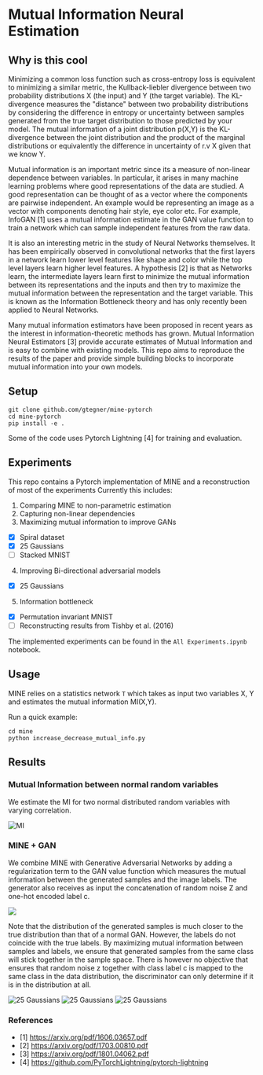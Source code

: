 # Mutual Information Neural Estimation

## Why is this cool

Minimizing a common loss function such as cross-entropy loss is equivalent to minimizing a similar metric, the Kullback-liebler divergence between two probability distributions X (the input) and Y (the target variable). The KL-divergence measures the "distance" between two probability distributions by considering the difference in entropy or uncertainty between samples generated from the true target distribution to those predicted by your model.
The mutual information of a joint distribution p(X,Y) is the KL-divergence between the joint distribution and the product of the marginal distributions or equivalently the difference in uncertainty of r.v X given that we know Y.

Mutual information is an important metric since its a measure of non-linear dependence between variables. In particular, it arises in many machine learning problems where good representations of the data are studied. A good representation can be thought of as a vector where the components are pairwise independent. An example would be representing an image as a vector with components denoting hair style, eye color etc. For example, InfoGAN [1] uses a mutual information estimate in the GAN value function to train a network which can sample independent features from the raw data.

It is also an interesting metric in the study of Neural Networks themselves. It has been empirically observed in convolutional networks that the first layers in a network learn lower level features like shape and color while the top level layers learn higher level features. A hypothesis [2] is that as Networks learn, the intermediate layers learn first to minimize the mutual information between its representations and the inputs and then try to maximize the mutual information between the representation and the target variable. This is known as the Information Bottleneck theory and has only recently been applied to Neural Networks. 

Many mutual information estimators have been proposed in recent years as the interest in information-theoretic methods has grown. Mutual Information Neural Estimators [3] provide accurate estimates of Mutual Information and is easy to combine with existing models. This repo aims to reproduce the results of the paper and provide simple building blocks to incorporate mutual information into your own models. 

## Setup

```
git clone github.com/gtegner/mine-pytorch
cd mine-pytorch
pip install -e .
```

Some of the code uses Pytorch Lightning [4] for training and evaluation. 

## Experiments

This repo contains a Pytorch implementation of MINE and a reconstruction of most of the experiments
Currently this includes:

1. Comparing MINE to non-parametric estimation
2. Capturing non-linear dependencies
3. Maximizing mutual information to improve GANs

- [x] Spiral dataset
- [x] 25 Gaussians
- [ ] Stacked MNIST

4. Improving Bi-directional adversarial models

- [x] 25 Gaussians

5. Information bottleneck

- [x] Permutation invariant MNIST
- [ ] Reconstructing results from Tishby et al. (2016)

The implemented experiments can be found in the `All Experiments.ipynb` notebook. 

## Usage

MINE relies on a statistics network `T` which takes as input two variables X, Y and estimates the mutual information MI(X,Y).

Run a quick example:
```
cd mine
python increase_decrease_mutual_info.py
```

## Results
### Mutual Information between normal random variables
We estimate the MI for two normal distributed random variables with varying correlation. 

![MI](figures/mi_estimation.png)

### MINE + GAN
We combine MINE with Generative Adversarial Networks by adding a regularization term to the GAN value function which measures the mutual information between the generated samples and the image labels.
The generator also receives as input the concatenation of random noise Z and one-hot encoded label c. 

<img src="https://render.githubusercontent.com/render/math?math=min_G max_D V(D,G) = E_{P_X}[D(X)] %2B E_{P_Z}[\log(1 - D(G(Z))] - \beta I(G([\varepsilon, c]);c)">

Note that the distribution of the generated samples is much closer to the true distribution than that of a normal GAN. However, the labels do not coincide with the true labels. By maximizing mutual information between
samples and labels, we ensure that generated samples from the same class will stick together in the sample space. There is however no objective that ensures that random noise z together with class label c is mapped to the same class in the data distribution, the discriminator can only determine if it is in the distribution at all. 

![25 Gaussians](figures/25gaussians.png)
![25 Gaussians](figures/25gaussians_gan.png)
![25 Gaussians](figures/25gaussians_mine.png)


### References
- [1] https://arxiv.org/pdf/1606.03657.pdf
- [2] https://arxiv.org/pdf/1703.00810.pdf
- [3] https://arxiv.org/pdf/1801.04062.pdf
- [4] https://github.com/PyTorchLightning/pytorch-lightning


